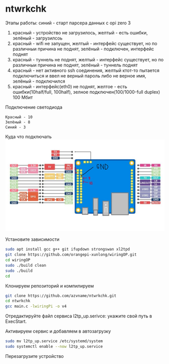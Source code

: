 # ntwrkchk



Этапы работы:
синий - старт парсера данных с opi zero 3
1. красный - устройство не загрузилось, желтый - есть ошибки, зелёный - загрузилсоь
2. красный - wifi не запущен, желтый - интерфейс существует, но по различныи причина не поднят, зелёный - подключен, интерфейс поднят
3. красный - туннель не поднят, желтый - интерфейс существует, но по различныи причина не поднят, зелёный - туннель поднят
4. красный - нет активного ssh соединения, желтый ктот-то пытается подключиться и ввел не верный пароль либо не верное имя, зелёный - подключился
5. красный - интерфейс(eth0) не поднят, желтое - есть ошибки(10half/full, 100half), зелное подключен(100/1000-full duplex) 100 Мбит





Подключение светодиода
```text
Красный - 10
Зелёный - 8
Синий - 3
```





Куда что подключать
![Куда что подключать](https://raw.githubusercontent.com/azvname/ntwrkchk/5d84e765c012de4e2d8b895e4b252455e70d8f77/pinout.jpg)



Установите зависимости
```sh
sudo apt install gcc g++ git ifupdown strongswan xl2tpd
git clone https://github.com/orangepi-xunlong/wiringOP.git
cd wiringOP
sudo ./build clean
sudo ./build
cd

```



Клонируем репозиторий и компилируем
```sh
git clone https://github.com/azvname/ntwrkchk.git
cd ntwrkchk
gcc main.c -lwiringPi -o v4

```
Отредактируйте файл сервиса l2tp_up.serivce: укажите свой путь в ExecStart. 

Активируем сервис и добавляем в автозагрузку
```sh
sudo mv l2tp_up.service /etc/systemd/system
sudo systemctl enable --now l2tp_up.service
```


Перезагрузите устройство

